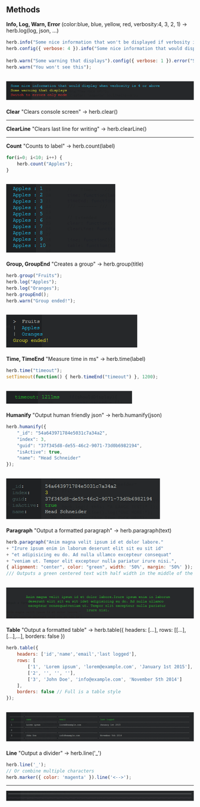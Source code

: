 
## Methods

**Info, Log, Warn, Error** (color:blue, blue, yellow, red, verbosity:4, 3, 2, 1) -> herb.log(log, json, ...)
```javascript
herb.info("Some nice information that won't be displayed if verbosity is below 4");
herb.config({ verbose: 4 }).info("Some nice information that would display when verbosity is 4 or above");

herb.warn("Some warning that displays").config({ verbose: 1 }).error("Switch to errors only mode");
herb.warn("You won't see this");
```
![basic](./images/basic.png)
---------------

**Clear** "Clears console screen" -> herb.clear()

---------------

**ClearLine** "Clears last line for writing" -> herb.clearLine()

---------------

**Count** "Counts to label" -> herb.count(label)
```javascript
for(i=0; i<10; i++) {
	herb.count("Apples");
}
```
![count](./images/count.png)
---------------
**Group, GroupEnd** "Creates a group" -> herb.group(title)
```javascript
herb.group("Fruits");
herb.log("Apples");
herb.log("Oranges");
herb.groupEnd();
herb.warn("Group ended!");
```
![group](./images/group.png)
---------------
**Time, TimeEnd** "Measure time in ms" -> herb.time(label)
```javascript
herb.time("timeout");
setTimeout(function() { herb.timeEnd("timeout") }, 1200);
```
![time](./images/time.png)
---------------

**Humanify** "Output human friendly json" -> herb.humanify(json)
```javascript
herb.humanify({
	"_id": "54a643971784e5031c7a34a2",
	"index": 3,
	"guid": "37f345d8-de55-46c2-9071-73d0b6982194",
	"isActive": true,
	"name": "Head Schneider"
});
```
![humanify](./images/humanify.png)
---------------

**Paragraph** "Output a formatted paragraph" -> herb.paragraph(text)
```javascript
herb.paragraph("Anim magna velit ipsum id et dolor labore."
+ "Irure ipsum enim in laborum deserunt elit sit eu sit id"
+ "et adipisicing eu do. Ad nulla ullamco excepteur consequat"
+ "veniam ut. Tempor elit excepteur nulla pariatur irure nisi.",
{ alignment: "center", color: "green", width: '50%', margin: '50%' });
/// Outputs a green centered text with half width in the middle of the screen
```
![paragraph](./images/paragraph.png)
---------------

**Table** "Output a formatted table" -> herb.table({ headers: [...], rows: [[...],[...],...], borders: false })
```javascript
herb.table({
	headers: ['id','name','email','last logged'],
	rows: [
		['1', 'Lorem ipsum', 'lorem@example.com', 'January 1st 2015'],
		['2', '', '', ''],
		['3', 'John Doe', 'info@example.com', 'November 5th 2014']
	],
	borders: false // Full is a table style
});
```
![table](./images/table.png)
---------------

**Line** "Output a divider" -> herb.line('_')
```javascript
herb.line('_');
// Or combine multiple characters
herb.marker({ color: 'magenta' }).line('<-->');
```
---------------
![line](./images/line.png)
